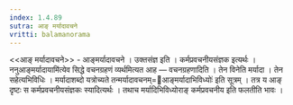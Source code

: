 ```yaml
---
index: 1.4.89
sutra: आङ् मर्यादावचने
vritti: balamanorama
---
```


<<आङ् मर्यादावचने>> - आङ्मर्यादावचने । उक्तसंज्ञ इति । कर्मप्रवचनीयसंज्ञक इत्यर्थः । ननुआङ्मर्यादायामि॑त्येव सिद्धे वचनग्रहणं व्यर्थमित्यत आह — वचनग्रहणादिति । तेन विनेति मर्यादा । तेन सहेत्यभिविधिः । मर्यादाशब्दो यत्रोच्यते तन्मर्यादावचनम्=आङ्मर्यादाभिविध्योः॑ इति सूत्रम् । तत्र य आङ् दृष्टः स कर्मप्रवचनीयसंज्ञकः स्यादित्यर्थः । तथाच मर्यादिभिविध्योराङ् कर्मप्रवचनीय इति फलतीति भावः । 